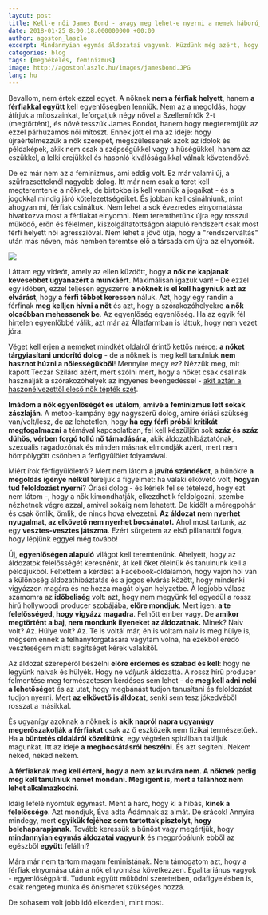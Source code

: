 ```yaml
---
layout: post
title: Kell-e női James Bond - avagy meg lehet-e nyerni a nemek háborúját?
date: 2018-01-25 8:00:18.000000000 +00:00
author: agoston_laszlo
excerpt: Mindannyian egymás áldozatai vagyunk. Küzdünk még azért, hogy bebizonyítsuk, ki a hibásabb vagy megpróbálunk végre ebből az egészből együtt felállni?
categories: blog
tags: [megbékélés, feminizmus]
image: http://agostonlaszlo.hu/images/jamesbond.JPG
lang: hu
---
```

Bevallom, nem értek ezzel egyet. A nőknek **nem a férfiak helyett**, hanem **a férfiakkal együtt** kell egyenlőségben lenniük. Nem az a megoldás, hogy átírjuk a mítoszainkat, leforgatjuk négy nővel a Szellemírtók 2-t (megtörtént), és nővé tesszük James Bondot, hanem hogy megteremtjük az ezzel párhuzamos női mítoszt. Ennek jött el ma az ideje: hogy újraértelmezzük a nők szerepét, megszülessenek azok az idolok és példaképek, akik nem csak a szépségükkel vagy a hűségükkel, hanem az eszükkel, a lelki erejükkel és hasonló kiválóságaikkal válnak követendővé.

De ez már nem az a feminizmus, ami eddig volt. Ez már valami új, a szüfrazsetteknél nagyobb dolog. Itt már nem csak a teret kell megteremtenie a nőknek, de birtokba is kell venniük a jogaikat - és a jogokkal mindig járó kötelezettségeiket. És jobban kell csinálniunk, mint ahogyan mi, férfiak csináltuk. Nem lehet a sok évezredes elnyomatásra hivatkozva most a férfiakat elnyomni. Nem teremthetünk újra egy rosszul működő, erőn és félelmen, kiszolgáltatottságon alapuló rendszert csak most férfi helyett női agresszióval. Nem lehet a jövő útja, hogy a "rendszerváltás" után más néven, más nemben teremtse elő a társadalom újra az elnyomóit. 

![](http://agostonlaszlo.hu/images/jamesbond.JPG)

Láttam egy videót, amely az ellen küzdött, hogy **a nők ne kapjanak kevesebbet ugyanazért a munkáért**. Maximálisan igazuk van! - De ezzel egy időben, ezzel teljesen egyszerre **a nőknek is el kell hagyniuk azt az elvárást**, hogy **a férfi többet keressen** náluk. Azt, hogy egy randin a férfinak **meg kelljen hívni a nőt** és azt, hogy a szórakozóhelyekre **a nők olcsóbban mehessenek be**. Az egyenlőség egyenlőség. Ha az egyik fél hirtelen egyenlőbbé válik, azt már az Állatfarmban is láttuk, hogy nem vezet jóra. 

Véget kell érjen a nemeket mindkét oldalról érintő kettős mérce: **a nőket tárgyiasítani undorító dolog** - de a nőknek is meg kell tanulniuk **nem hasznot húzni a nőiességükből**! Mennyire megy ez? Nézzük meg, mit kapott Teczár Szilárd azért, mert szólni mert, hogy a nőket csak csalinak használják a szórakozóhelyek az ingyenes beengedéssel - [akit aztán a haszonélvezettől eleső nők tépték szét](https://femina.hu/terasz/teczar_szilard/).

**Imádom a nők egyenlőségét és utálom, amivé a feminizmus lett sokak zászlaján**. A metoo-kampány egy nagyszerű dolog, amire óriási szükség van/volt/lesz, de az lehetetlen, hogy **ha egy férfi próbál kritikát megfogalmazni** a témával kapcsolatban, fel kell készüljön sok **száz és száz dühös, vérben forgó tollú nő támadására**, akik áldozathibáztatónak, szexuális ragadozónak és minden másnak elmondják azért, mert nem hömpölygött csönben a férfigyűlölet folyamával. 

Miért írok férfigyűlöletről? Mert nem látom **a javító szándékot**, a bűnökre **a megoldás igénye nélkül** tereljük a figyelmet: ha valaki elkövető volt, **hogyan tud feloldozást nyerni**? Óriási dolog - és kérlek fel se tételezd, hogy ezt nem látom -, hogy a nők kimondhatják, elkezdhetik feldolgozni, szembe nézhetnek végre azzal, amivel sokáig nem lehetett. De kidőlt a méregpohár és csak ömlik, ömlik, de nincs hova elvezetni. **Az áldozat nem nyerhet nyugalmat, az elkövető nem nyerhet bocsánatot.** Ahol most tartunk, az egy **vesztes-vesztes játszma**. Ezért sürgetem az első pillanattól fogva, hogy lépjünk eggyel még tovább!

Új, **egyenlőségen alapuló** világot kell teremtenünk. Ahelyett, hogy az áldozatok felelősségét keresnénk, át kell őket ölelnük és tanulnunk kell a példájukból. Feltettem a kérdést a Facebook-oldalamon, hogy vajon hol van a különbség áldozathibáztatás és a jogos elvárás között, hogy mindenki vigyázzon magára és ne hozza magát olyan helyzetbe. A legjobb válasz számomra az **időbeliség** volt: azt, hogy nem megyünk fel egyedül a rossz hírű hollywoodi producer szobájába, **előre mondjuk**. Mert igen: **a te felelősséged, hogy vigyázz magadra**. Felnőtt ember vagy. De **amikor megtörtént a baj, nem mondunk ilyeneket az áldozatnak.** Minek? Naiv volt? Az. Hülye volt? Az. Te is voltál már, én is voltam naiv is meg hülye is, mégsem ennek a felhánytorgatására vágytam volna, ha ezekből eredő veszteségem miatt segítséget kérek valakitől. 

Az áldozat szerepéről beszélni **előre érdemes és szabad és kell**: hogy ne legyünk naivak és hülyék. Hogy ne *váljunk* áldozattá. A rossz hírű producer felmentése meg természetesen kérdéses sem lehet - de **meg kell adni neki a lehetőséget** és az utat, hogy megbánást tudjon tanusítani és feloldozást tudjon nyerni. Mert **az elkövető is áldozat**, senki sem tesz jókedvéből rosszat a másikkal. 

És ugyanígy azoknak a nőknek is **akik napról napra ugyanúgy megerőszakolják a férfiakat** csak az ő eszközeik nem fizikai természetűek. Ha **a büntetés oldaláról közelítünk**, egy végtelen spirálban találjuk magunkat. Itt az ideje **a megbocsátásról beszélni**. És azt segíteni. Nekem neked, neked nekem.

**A férfiaknak meg kell érteni, hogy a nem az kurvára nem. A nőknek pedig meg kell tanulniuk nemet mondani. Meg igent is, mert a talánhoz nem lehet alkalmazkodni.**

Idáig lefelé nyomtuk egymást. Ment a harc, hogy ki a hibás, **kinek a felelőssége**. Azt mondjuk, Éva adta Ádámnak az almát. De srácok! Annyira mindegy, mert **egyikük fejéhez sem tartottak pisztolyt, hogy belehaparapjanak**. Tovább keressük a bűnöst vagy megértjük, hogy **mindannyian egymás áldozatai vagyunk** és megpróbálunk ebből az egészből **együtt** felállni?

Mára már nem tartom magam feministának. Nem támogatom azt, hogy a férfiak elnyomása után a nők elnyomása következzen. Egalitariánus vagyok - egyenlőségpárti. Tudunk együtt működni szeretetben, odafigyelésben is, csak rengeteg munka és önismeret szükséges hozzá.

De sohasem volt jobb idő elkezdeni, mint most.
